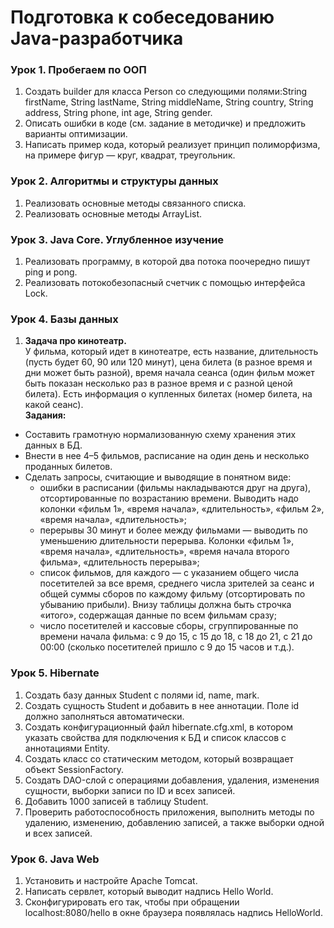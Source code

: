 # Подготовка к собеседованию Java-разработчика

### Урок 1. Пробегаем по ООП
1. Создать builder для класса Person со следующими полями:String firstName, String lastName, String middleName, String country, String address, String phone, int age, String gender.
2. Описать ошибки в коде (см. задание в методичке) и предложить варианты оптимизации.
3. Написать пример кода, который реализует принцип полиморфизма, на примере фигур — круг, квадрат, треугольник.

### Урок 2. Алгоритмы и структуры данных
1. Реализовать основные методы связанного списка.
2. Реализовать основные методы ArrayList.

### Урок 3. Java Core. Углубленное изучение
1. Реализовать программу, в которой два потока поочередно пишут ping и pong.
2. Реализовать потокобезопасный счетчик с помощью интерфейса Lock.

### Урок 4. Базы данных
1. **Задача про кинотеатр.**  
   У фильма, который идет в кинотеатре, есть название,
   длительность (пусть будет 60, 90 или 120 минут),
   цена билета (в разное время и дни может быть разной),
   время начала сеанса (один фильм может быть показан несколько раз в разное время и с разной ценой билета).
   Есть информация о купленных билетах (номер билета, на какой сеанс).  
   **Задания:**
- Составить грамотную нормализованную схему хранения этих данных в БД.
- Внести в нее 4–5 фильмов, расписание на один день и несколько проданных билетов.
- Сделать запросы, считающие и выводящие в понятном виде:
    * ошибки в расписании (фильмы накладываются друг на друга), отсортированные по возрастанию времени. Выводить надо колонки «фильм 1», «время начала», «длительность», «фильм 2», «время начала», «длительность»;
    * перерывы 30 минут и более между фильмами — выводить по уменьшению длительности перерыва. Колонки «фильм 1», «время начала», «длительность», «время начала второго фильма», «длительность перерыва»;
    * список фильмов, для каждого — с указанием общего числа посетителей за все время, среднего числа зрителей за сеанс и общей суммы сборов по каждому фильму (отсортировать по убыванию прибыли). Внизу таблицы должна быть строчка «итого», содержащая данные по всем фильмам сразу;
    * число посетителей и кассовые сборы, сгруппированные по времени начала фильма: с 9 до 15, с 15 до 18, с 18 до 21, с 21 до 00:00 (сколько посетителей пришло с 9 до 15 часов и т.д.).

### Урок 5. Hibernate
1. Создать базу данных Student с полями id, name, mark.
2. Создать сущность Student и добавить в нее аннотации. Поле id должно заполняться автоматически.
3. Создать конфигурационный файл hibernate.cfg.xml, в котором указать свойства для подключения к БД и список классов с аннотациями Entity.
4. Создать класс со статическим методом, который возвращает объект SessionFactory.
5. Создать DAO-слой с операциями добавления, удаления, изменения сущности, выборки записи по ID и всех записей.
6. Добавить 1000 записей в таблицу Student.
7. Проверить работоспособность приложения, выполнить методы по удалению, изменению, добавлению записей, а также выборки одной и всех записей.

### Урок 6. Java Web
1. Установить и настройте Apache Tomcat.
2. Написать сервлет, который выводит надпись Hello World.
3. Сконфигурировать его так, чтобы при обращении localhost:8080/hello в окне браузера появлялась надпись HelloWorld.